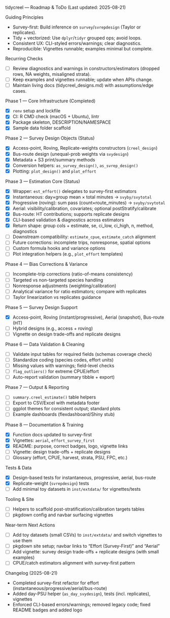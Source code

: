 tidycreel — Roadmap & ToDo (Last updated: 2025-08-21)

Guiding Principles
- Survey-first: Build inference on `survey`/`svrepdesign` (Taylor or replicates).
- Tidy + vectorized: Use `dplyr`/`tidyr` grouped ops; avoid loops.
- Consistent UX: CLI-styled errors/warnings; clear diagnostics.
- Reproducible: Vignettes runnable; examples minimal but complete.

Recurring Checks
- [ ] Review diagnostics and warnings in constructors/estimators (dropped rows, NA weights, misaligned strata).
- [ ] Keep examples and vignettes runnable; update when APIs change.
- [ ] Maintain living docs (tidycreel_designs.md) with assumptions/edge cases.

Phase 1 — Core Infrastructure (Completed)
- [x] `renv` setup and lockfile
- [x] CI: R CMD check (macOS + Ubuntu), lintr
- [x] Package skeleton, DESCRIPTION/NAMESPACE
- [x] Sample data folder scaffold

Phase 2 — Survey Design Objects (Status)
- [x] Access-point, Roving, Replicate-weights constructors (`creel_design`)
- [x] Bus-route design (unequal-prob weights via `svydesign`)
- [x] Metadata + S3 print/summary methods
- [x] Conversion helpers: `as_survey_design()`, `as_svrep_design()`
- [x] Plotting: `plot_design()` and `plot_effort`

Phase 3 — Estimation Core (Status)
- [x] Wrapper: `est_effort()` delegates to survey-first estimators
- [x] Instantaneous: day×group mean × total minutes → `svyby/svytotal`
- [x] Progressive (roving): sum pass (count×route_minutes) → `svyby/svytotal`
- [x] Aerial: visibility/calibration, covariates; optional postStratify/calibrate
- [x] Bus-route: HT contributions; supports replicate designs
- [x] CLI-based validation & diagnostics across estimators
- [x] Return shape: group cols + estimate, se, ci_low, ci_high, n, method, diagnostics
- [ ] Downstream compatibility: `estimate_cpue`, `estimate_catch` alignment
- [ ] Future corrections: incomplete trips, nonresponse, spatial options
- [ ] Custom formula hooks and variance options
- [ ] Plot integration helpers (e.g., `plot_effort` templates)

Phase 4 — Bias Corrections & Variance
- [ ] Incomplete-trip corrections (ratio-of-means consistency)
- [ ] Targeted vs non-targeted species handling
- [ ] Nonresponse adjustments (weighting/calibration)
- [ ] Analytical variance for ratio estimators; compare with replicates
- [ ] Taylor linearization vs replicates guidance

Phase 5 — Survey Design Support
- [x] Access-point, Roving (instant/progressive), Aerial (snapshot), Bus-route (HT)
- [ ] Hybrid designs (e.g., access + roving)
- [ ] Vignette on design trade-offs and replicate designs

Phase 6 — Data Validation & Cleaning
- [ ] Validate input tables for required fields (schemas coverage check)
- [ ] Standardize coding (species codes, effort units)
- [ ] Missing values with warnings; field-level checks
- [ ] `flag_outliers()` for extreme CPUE/effort
- [ ] Auto-report validation (summary tibble + export)

Phase 7 — Output & Reporting
- [ ] `summary.creel_estimate()` table helpers
- [ ] Export to CSV/Excel with metadata footer
- [ ] ggplot themes for consistent output; standard plots
- [ ] Example dashboards (flexdashboard/Shiny stub)

Phase 8 — Documentation & Training
- [x] Function docs updated to survey-first
- [x] Vignettes: `aerial`, `effort_survey_first`
- [x] README: purpose, correct badges, logo, vignette links
- [ ] Vignette: design trade-offs + replicate designs
- [ ] Glossary (effort, CPUE, harvest, strata, PSU, FPC, etc.)

Tests & Data
- [x] Design-based tests for instantaneous, progressive, aerial, bus-route
- [x] Replicate-weight (`svrepdesign`) tests
- [ ] Add minimal toy datasets in `inst/extdata/` for vignettes/tests

Tooling & Site
- [ ] Helpers to scaffold post-stratification/calibration targets tables
- [ ] pkgdown config and navbar surfacing vignettes

Near-term Next Actions
- [ ] Add toy datasets (small CSVs) to `inst/extdata/` and switch vignettes to use them
- [ ] pkgdown site setup; navbar links to “Effort (Survey-First)” and “Aerial”
- [ ] Add vignette: survey design trade-offs + replicate designs (with small examples)
- [ ] CPUE/catch estimators alignment with survey-first pattern

Changelog (2025-08-21)
- Completed survey-first refactor for effort (instantaneous/progressive/aerial/bus-route)
- Added day-PSU helper (`as_day_svydesign`), tests (incl. replicates), vignettes
- Enforced CLI-based errors/warnings; removed legacy code; fixed README badges and added logo
